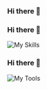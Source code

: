 ### Hi there 👋

<!--
**gusdelme18/gusdelme18** is a ✨ _special_ ✨ repository because its `README.md` (this file) appears on your GitHub profile.

Here are some ideas to get you started:

- 🔭 I’m currently working on ...
- 🌱 I’m currently learning ...
- 👯 I’m looking to collaborate on ...
- 🤔 I’m looking for help with ...
- 💬 Ask me about ...
- 📫 How to reach me: ...
- 😄 Pronouns: ...
- ⚡ Fun fact: ...
-->
### Hi there 👋
![My Skills](https://skillicons.dev/icons?i=html,css,sass,angular,express,js,ts,laravel,mongodb,mysql,nodejs,react)

### Hi there 👋
![My Tools](https://skillicons.dev/icons?i=vscode,androidstudio)

